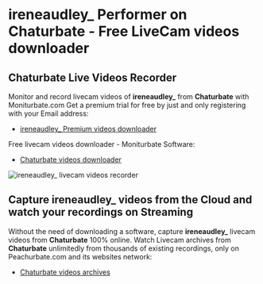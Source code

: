 # ireneaudley_ Performer on Chaturbate - Free LiveCam videos downloader

## Chaturbate Live Videos Recorder

Monitor and record livecam videos of **ireneaudley_** from **Chaturbate** with Moniturbate.com
Get a premium trial for free by just and only registering with your Email address:
* [ireneaudley_ Premium videos downloader](https://moniturbate.com/request-demo-licence-key.html)

Free livecam videos downloader - Moniturbate Software:
* [Chaturbate videos downloader](https://moniturbate.com/moniturbate-download-software.html)

![ireneaudley_ livecam videos recorder](https://peachurnet.com/templates/moniturbate-software.png)


## Capture ireneaudley_ videos from the Cloud and watch your recordings on Streaming

Without the need of downloading a software, capture **ireneaudley_** livecam videos from **Chaturbate** 100% online.
Watch Livecam archives from **Chaturbate** unlimitedly from thousands of existing recordings, only on Peachurbate.com and its websites network:
* [Chaturbate videos archives](https://peachurnet.com/)